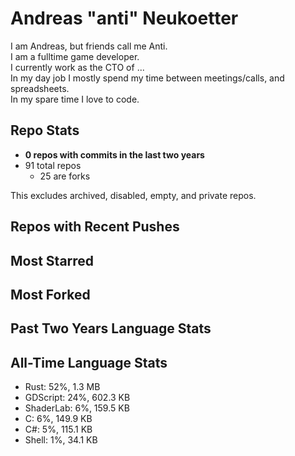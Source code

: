 
# Andreas "anti" Neukoetter

I am Andreas, but friends call me Anti.  
I am a fulltime game developer.  
I currently work as the CTO of ...  
In my day job I mostly spend my time between meetings/calls, and spreadsheets.  
In my spare time I love to code.  

## Repo Stats
- **0 repos with commits in the last two years**
- 91 total repos
  - 25 are forks

This excludes archived, disabled, empty, and private repos.

## Repos with Recent Pushes


## Most Starred


## Most Forked


## Past Two Years Language Stats


## All-Time Language Stats
- Rust: 52%, 1.3 MB
- GDScript: 24%, 602.3 KB
- ShaderLab: 6%, 159.5 KB
- C: 6%, 149.9 KB
- C#: 5%, 115.1 KB
- Shell: 1%, 34.1 KB

